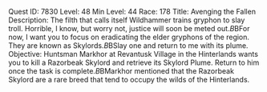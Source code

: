 Quest ID: 7830
Level: 48
Min Level: 44
Race: 178
Title: Avenging the Fallen
Description: The filth that calls itself Wildhammer trains gryphon to slay troll. Horrible, I know, but worry not, justice will soon be meted out.$B$BFor now, I want you to focus on eradicating the elder gryphons of the region. They are known as Skylords.$B$BSlay one and return to me with its plume.
Objective: Huntsman Markhor at Revantusk Village in the Hinterlands wants you to kill a Razorbeak Skylord and retrieve its Skylord Plume. Return to him once the task is complete.$B$BMarkhor mentioned that the Razorbeak Skylord are a rare breed that tend to occupy the wilds of the Hinterlands.
